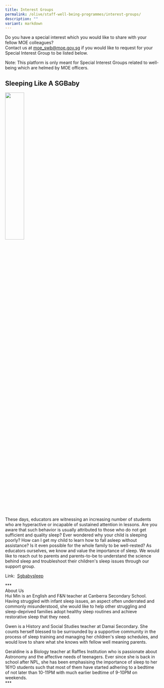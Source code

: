 ```yaml
---
title: Interest Groups
permalink: /olive/staff-well-being-programmes/interest-groups/
description: ""
variant: markdown
---
```

Do you have a special interest which you would like to share with your fellow MOE colleagues?  
Contact us at&nbsp;[moe\_swb@moe.gov.sg](mailto:moe_swb@moe.gov.sg)&nbsp;if you would like to request for your Special Interest Group to be listed below.

  
Note:&nbsp;This platform is only meant for Special Interest Groups related to well-being which are helmed by MOE officers.  
  

Sleeping Like A SGBaby
----------------------

<img src="/images/sleeping-like-a-sgbaby.png" style="width:35%">
  
These days, educators are witnessing an increasing number of students who are hyperactive or incapable of sustained attention in lessons. Are you aware that such behavior is usually attributed to those who do not get sufficient and quality sleep? Ever wondered why your child is sleeping poorly? How can I get my child to learn how to fall asleep without assistance? Is it even possible for the whole family to be well-rested?&nbsp;As educators ourselves, we know and value the importance of sleep. We would like to reach out to parents and parents-to-be to understand the science behind sleep and troubleshoot their children's sleep issues through our support group.  
  
Link:&nbsp;&nbsp;[Sgbabysleep](https://m.facebook.com/groups/sgbabysleep)&nbsp;  
  
\*\*\*  
About Us  
Hui Min is an English and F&amp;N teacher at Canberra Secondary School. Having struggled with infant sleep issues, an aspect often underrated and commonly misunderstood, she would like to help other struggling and sleep-deprived families adopt healthy sleep routines and achieve restorative sleep that they need.  
  
Gwen is a History and Social Studies teacher at Damai Secondary. She counts herself blessed to be surrounded by a supportive community in the process of sleep training and managing her children's sleep schedules, and would love to share what she knows with fellow well meaning parents.  

  
Geraldine is a Biology teacher at Raffles Institution who is passionate about Astronomy and the affective needs of teenagers. Ever since she is back in school after NPL, she has been emphasising the importance of sleep to her 16YO students such that most of them have started adhering to a bedtime of not later than 10-11PM with much earlier bedtime of 9-10PM on weekends.  
\*\*\*